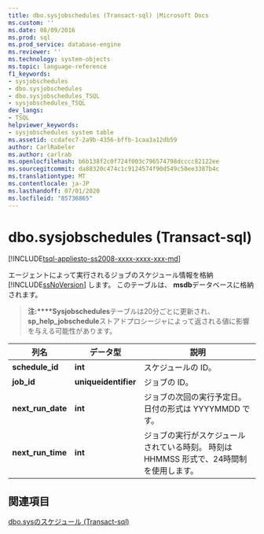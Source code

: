 ```yaml
---
title: dbo.sysjobschedules (Transact-sql) |Microsoft Docs
ms.custom: ''
ms.date: 08/09/2016
ms.prod: sql
ms.prod_service: database-engine
ms.reviewer: ''
ms.technology: system-objects
ms.topic: language-reference
f1_keywords:
- sysjobschedules
- dbo.sysjobschedules
- dbo.sysjobschedules_TSQL
- sysjobschedules_TSQL
dev_langs:
- TSQL
helpviewer_keywords:
- sysjobschedules system table
ms.assetid: ccdafec7-2a9b-4356-bffb-1caa3a12db59
author: CarlRabeler
ms.author: carlrab
ms.openlocfilehash: b6b138f2c0f724f003c796574798dcccc82122ee
ms.sourcegitcommit: da88320c474c1c9124574f90d549c50ee3387b4c
ms.translationtype: MT
ms.contentlocale: ja-JP
ms.lasthandoff: 07/01/2020
ms.locfileid: "85736865"
---
```

# <a name="dbosysjobschedules-transact-sql"></a>dbo.sysjobschedules (Transact-sql)
[!INCLUDE[tsql-appliesto-ss2008-xxxx-xxxx-xxx-md](../../includes/applies-to-version/sqlserver.md)]

  エージェントによって実行されるジョブのスケジュール情報を格納 [!INCLUDE[ssNoVersion](../../includes/ssnoversion-md.md)] します。 このテーブルは、 **msdb**データベースに格納されます。  
  
> **注:****Sysjobschedules**テーブルは20分ごとに更新され、 **sp_help_jobschedule**ストアドプロシージャによって返される値に影響を与える可能性があります。  
  
|列名|データ型|説明|  
|-----------------|---------------|-----------------|  
|**schedule_id**|**int**|スケジュールの ID。|  
|**job_id**|**uniqueidentifier**|ジョブの ID。|  
|**next_run_date**|**int**|ジョブの次回の実行予定日。 日付の形式は YYYYMMDD です。|  
|**next_run_time**|**int**|ジョブの実行がスケジュールされている時刻。 時刻は HHMMSS 形式で、24時間制を使用します。|  
  
## <a name="see-also"></a>関連項目  
 [dbo.sysのスケジュール &#40;Transact-sql&#41;](../../relational-databases/system-tables/dbo-sysschedules-transact-sql.md)  
  
  
